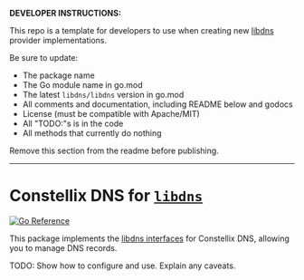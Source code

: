 **DEVELOPER INSTRUCTIONS:**

This repo is a template for developers to use when creating new [libdns](https://github.com/libdns/libdns) provider implementations.

Be sure to update:

- The package name
- The Go module name in go.mod
- The latest `libdns/libdns` version in go.mod
- All comments and documentation, including README below and godocs
- License (must be compatible with Apache/MIT)
- All "TODO:"s is in the code
- All methods that currently do nothing

Remove this section from the readme before publishing.

---

Constellix DNS for [`libdns`](https://github.com/libdns/libdns)
=======================

[![Go Reference](https://pkg.go.dev/badge/test.svg)](https://pkg.go.dev/github.com/libdns/TODO:PROVIDER_NAME)

This package implements the [libdns interfaces](https://github.com/libdns/libdns) for Constellix DNS, allowing you to manage DNS records.

TODO: Show how to configure and use. Explain any caveats.
